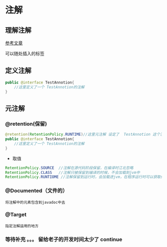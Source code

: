 # 注解

## 理解注解

[参考文章](https://blog.csdn.net/briblue/article/details/73824058)

可以随处插入的标签

## 定义注解

```java
public @interface TestAnnotion{
    //这里定义了一个 TestAnnotion的注解
}
```

## 元注解

### @retention(保留)

```java
@retention(RetentionPolicy.RUNTIME)//这里元注解 设定了  TestAnnotion 这个注解的保留时间(即生命周期)
public @interface TestAnnotion{
    //这里定义了一个 TestAnnotion的注解
}
```

* 取值

```java
RetentionPolicy.SOURCE  //注解在源代码阶段保留，在编译时江北忽略
RetentionPolicy.CLASS   //注解只被保留到编译的时候，不会加载到jvm中
RetentionPolicy.RUNTIOME //注解保留到运行时，会加载进jvm，在程序运行时可以获取他们
```

### @Documented（文件的）

    将注解中的元素包含到javadoc中去

### @Target

    指定注解运用的地方

### 等待补充 。。。 留给老子的开发时间太少了  continue

